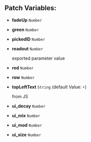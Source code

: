 ## Patch Variables:

* __fadeUp__ ```Number```
* __green__ ```Number```
* __pickedID__ ```Number```
* __readout__ ```Number```

  exported parameter value
  

* __red__ ```Number```
* __row__ ```Number```
* __topLeftText__ ```String``` (default Value: `‣`)

  from JS

* __ui_decay__ ```Number```
* __ui_mix__ ```Number```
* __ui_mod__ ```Number```
* __ui_size__ ```Number```

